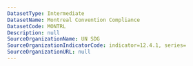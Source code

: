 ```yaml
---
DatasetType: Intermediate
DatasetName: Montreal Convention Compliance
DatasetCode: MONTRL
Description: null
SourceOrganizationName: UN SDG
SourceOrganizationIndicatorCode: indicator=12.4.1, series=
SourceOrganizationURL: null
---
```


